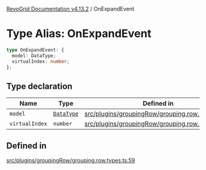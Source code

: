 [RevoGrid Documentation v4.13.2](README.md) / OnExpandEvent

# Type Alias: OnExpandEvent

```ts
type OnExpandEvent: {
  model: DataType;
  virtualIndex: number;
};
```

## Type declaration

| Name | Type | Defined in |
| ------ | ------ | ------ |
| `model` | [`DataType`](TypeAlias.DataType.md) | [src/plugins/groupingRow/grouping.row.types.ts:60](https://github.com/revolist/revogrid/blob/4615a8613a8ac5464daeb17d7062361e3e3aa5d1/src/plugins/groupingRow/grouping.row.types.ts#L60) |
| `virtualIndex` | `number` | [src/plugins/groupingRow/grouping.row.types.ts:61](https://github.com/revolist/revogrid/blob/4615a8613a8ac5464daeb17d7062361e3e3aa5d1/src/plugins/groupingRow/grouping.row.types.ts#L61) |

## Defined in

[src/plugins/groupingRow/grouping.row.types.ts:59](https://github.com/revolist/revogrid/blob/4615a8613a8ac5464daeb17d7062361e3e3aa5d1/src/plugins/groupingRow/grouping.row.types.ts#L59)
